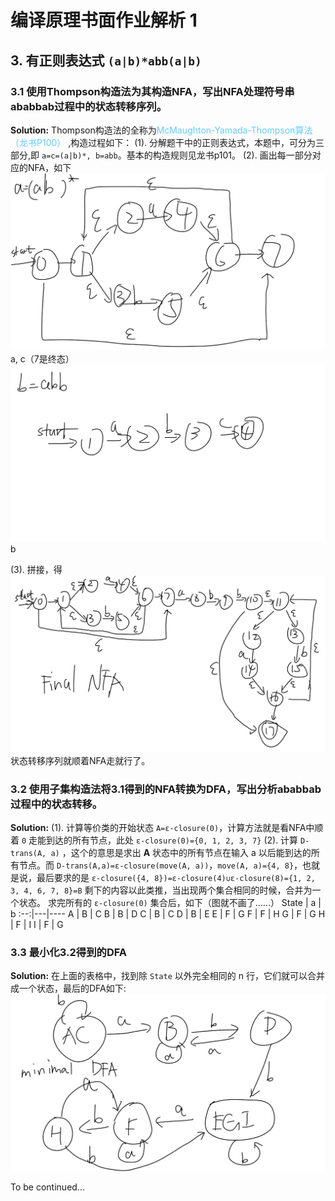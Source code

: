 # 编译原理书面作业解析 1

## 3. 有正则表达式 `(a|b)*abb(a|b)` 
### 3.1 使用Thompson构造法为其构造NFA，写出NFA处理符号串ababbab过程中的状态转移序列。
**Solution:** Thompson构造法的全称为<font color=#66ccff>McMaughton-Yamada-Thompson算法（龙书P100） </font>,构造过程如下：
(1). 分解题干中的正则表达式，本题中，可分为三部分,即
`a=c=(a|b)*, b=abb`。基本的构造规则见龙书p101。
(2). 画出每一部分对应的NFA，如下
![](cp3.1.a.png)a, c（7是终态）
![](cp3.1.b.png)b

(3). 拼接，得![aha](3.1.png)
状态转移序列就顺着NFA走就行了。
### 3.2 使用子集构造法将3.1得到的NFA转换为DFA，写出分析ababbab过程中的状态转移。
**Solution:**
(1). 计算等价类的开始状态 `A=ε-closure(0)`，计算方法就是看NFA中顺着 `0` 走能到达的所有节点，此处 `ε-closure(0)={0, 1, 2, 3, 7}`
(2). 计算 `D-trans(A, a)` ，这个的意思是求出 **A** 状态中的所有节点在输入 a 以后能到达的所有节点。而 `D-trans(A,a)=ε-closure(move(A, a))`，`move(A, a)={4, 8}`，也就是说，最后要求的是 
`ε-closure({4, 8})=ε-closure(4)∪ε-closure(8)={1, 2, 3, 4, 6, 7, 8}=B`
剩下的内容以此类推，当出现两个集合相同的时候，合并为一个状态。
求完所有的 `ε-closure(0)` 集合后，如下（图就不画了......）
State | a | b
:--:|---|----
A | B  | C
B | B  | D
C | B  | C
D | B  | E
E | F  | G
F | F  | H
G | F  | G
H | F  | I
I | F  | G

### 3.3 最小化3.2得到的DFA
**Solution:** 在上面的表格中，找到除 `State` 以外完全相同的 n 行，它们就可以合并成一个状态，最后的DFA如下:
![](3.3.png)

To be continued...



